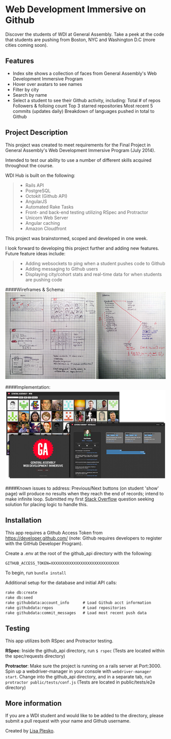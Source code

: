# Web Development Immersive on Github

Discover the students of WDI at General Assembly.  Take a peek at the code that students are pushing from Boston, NYC and Washington D.C (more cities coming soon).

## Features
* Index site shows a collection of faces from General Assembly's Web Development Immersive Program
* Hover over avatars to see names
* Filter by city
* Search by name
* Select a student to see their Github activity, including:
    Total # of repos
    Followers & folloing count
    Top 3 starred repositories
    Most recent 5 commits (updates daily)
    Breakdown of languages pushed in total to Github

## Project Description
This project was created to meet requirements for the Final Project in General Assembly's Web Development Immersive Program (July 2014).

Intended to test our ability to use a number of different skills acquired throughout the course.

WDI Hub is built on the following:
> * Rails API
> * PostgreSQL
> * Octokit (Github API)
> * AngularJS
> * Automated Rake Tasks
> * Front- and back-end testing utilizing RSpec and Protractor
> * Unicorn Web Server
> * Angular caching
> * Amazon Cloudfront

This project was brainstormed, scoped and developed in one week.

I look forward to developing this project further and adding new features. Future feature ideas include:
> * Adding websockets to ping when a student pushes code to Github
> * Adding messaging to Github users
> * Displaying city/cohort stats and real-time data for when students are pushing code

####Wireframes & Schema:
![wireframes and schema](/documents/wireframes_schema.jpg "Development: Wireframes & Schema")

####Implementation:
![implementation](/documents/demo.jpg "Production")

####Known issues to address:
Previous/Next buttons (on student 'show' page) will produce no results when they reach the end of records; intend to make infinite loop. Submitted my first [Stack Overflow](http://stackoverflow.com/questions/24644062/create-a-next-record-previous-record-button-in-angular) question seeking solution for placing logic to handle this.

## Installation

This app requires a Github Access Token from https://developer.github.com/ (note: Github requires developers to register with the GitHub Developer Program).

Create a .env at the root of the github_api directory with the following:

    GITHUB_ACCESS_TOKEN=XXXXXXXXXXXXXXXXXXXXXXXXXXXXXX

To begin, run `bundle install`

Additional setup for the database and initial API calls:

    rake db:create
    rake db:seed
    rake githubdata:account_info      # Load Github acct information
    rake githubdata:repos             # Load repositories
    rake githubdata:commit_messages   # Load most recent push data

## Testing

This app utilizes both RSpec and Protractor testing.

**RSpec**:  Inside the github_api directory, run `$ rspec`  (Tests are located within the spec/requests directory)

**Protractor**:  Make sure the project is running on a rails server at Port:3000.  Spin up a webdriver-manager in your console with `webdriver-manager start`.  Change into the github_api directory, and in a separate tab, run `protractor public/tests/conf.js`  (Tests are located in public/tests/e2e directory)

## More information
If you are a WDI student and would like to be added to the directory, please submit a pull request with your name and Github username.

Created by [Lisa Plesko](http://www.github.com/lisaplesko).
